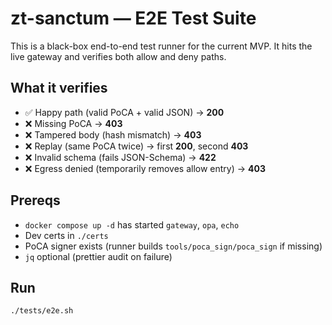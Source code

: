 # zt-sanctum — E2E Test Suite

This is a black-box end-to-end test runner for the current MVP. It hits the live gateway and verifies both allow and deny paths.

## What it verifies
- ✅ Happy path (valid PoCA + valid JSON) → **200**
- ❌ Missing PoCA → **403**
- ❌ Tampered body (hash mismatch) → **403**
- ❌ Replay (same PoCA twice) → first **200**, second **403**
- ❌ Invalid schema (fails JSON-Schema) → **422**
- ❌ Egress denied (temporarily removes allow entry) → **403**

## Prereqs
- `docker compose up -d` has started `gateway`, `opa`, `echo`
- Dev certs in `./certs`
- PoCA signer exists (runner builds `tools/poca_sign/poca_sign` if missing)
- `jq` optional (prettier audit on failure)

## Run
```bash
./tests/e2e.sh
```
